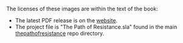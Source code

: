 The licenses of these images are within the text of the book:
- The latest PDF release is on the [website](https://zahyest.com).
- The project file is "The Path of Resistance.sla" found in the main [thepathofresistance](https://github.com/Hierosoft/thepathofresistance) repo directory.
